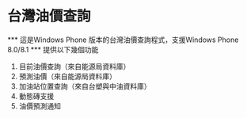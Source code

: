 # 台灣油價查詢

*** 這是Windows Phone 版本的台灣油價查詢程式，支援Windows Phone 8.0/8.1 ***
提供以下幾個功能

1. 目前油價查詢（來自能源局資料庫）
2. 預測油價（來自能源局資料庫）
3. 加油站位置查詢（來自台塑與中油資料庫）
4. 動態磚支援
5. 油價預測通知